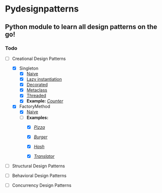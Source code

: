 
Pydesignpatterns
================

## Python module to learn all design patterns on the go!  

### Todo

- [ ] Creational Design Patterns  
  - [x] Singleton
    - [x] [Naive]()
    - [x] [Lazy instantiation](https://github.com/avidLearnerInProgress/design-patterns/blob/master/pydesignpatterns/creational/singleton_lazy_instantiation.py)
    - [x] [Decorated](https://github.com/avidLearnerInProgress/design-patterns/blob/master/pydesignpatterns/creational/singleton_decorator.py)
    - [x] [Metaclass](https://github.com/avidLearnerInProgress/design-patterns/blob/master/pydesignpatterns/creational/singleton_metaclass.py)
    - [x] [Threaded](https://github.com/avidLearnerInProgress/design-patterns/blob/master/pydesignpatterns/creational/singleton_thread.py)
    - [x] **Example:** *[Counter](https://github.com/avidLearnerInProgress/design-patterns/blob/master/pydesignpatterns/creational/singleton_counter.py)*
  - [x] FactoryMethod
    - [x] [Naive](https://github.com/avidLearnerInProgress/design-patterns/blob/master/pydesignpatterns/creational/factorymethod_naive.py)
    - [ ] **Examples:**
      - [x] *[Pizza](https://github.com/avidLearnerInProgress/design-patterns/blob/master/pydesignpatterns/creational/factorymethod_pizza.py)*
      - [x] *[Burger](https://github.com/avidLearnerInProgress/design-patterns/blob/master/pydesignpatterns/creational/factorymethod_burger.py)*
      - [x] *[Hash]()*
      - [x] *[Translator]()*

    
- [ ] Structural Design Patterns  
- [ ] Behavioral Design Patterns  
- [ ] Concurrency Design Patterns  


